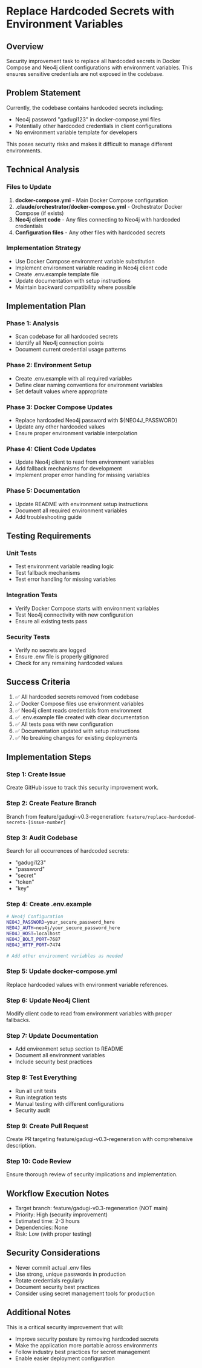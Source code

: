 # Replace Hardcoded Secrets with Environment Variables

## Overview
Security improvement task to replace all hardcoded secrets in Docker Compose and Neo4j client configurations with environment variables. This ensures sensitive credentials are not exposed in the codebase.

## Problem Statement
Currently, the codebase contains hardcoded secrets including:
- Neo4j password "gadugi123" in docker-compose.yml files
- Potentially other hardcoded credentials in client configurations
- No environment variable template for developers

This poses security risks and makes it difficult to manage different environments.

## Technical Analysis

### Files to Update
1. **docker-compose.yml** - Main Docker Compose configuration
2. **.claude/orchestrator/docker-compose.yml** - Orchestrator Docker Compose (if exists)
3. **Neo4j client code** - Any files connecting to Neo4j with hardcoded credentials
4. **Configuration files** - Any other files with hardcoded secrets

### Implementation Strategy
- Use Docker Compose environment variable substitution
- Implement environment variable reading in Neo4j client code
- Create .env.example template file
- Update documentation with setup instructions
- Maintain backward compatibility where possible

## Implementation Plan

### Phase 1: Analysis
- Scan codebase for all hardcoded secrets
- Identify all Neo4j connection points
- Document current credential usage patterns

### Phase 2: Environment Setup
- Create .env.example with all required variables
- Define clear naming conventions for environment variables
- Set default values where appropriate

### Phase 3: Docker Compose Updates
- Replace hardcoded Neo4j password with ${NEO4J_PASSWORD}
- Update any other hardcoded values
- Ensure proper environment variable interpolation

### Phase 4: Client Code Updates
- Update Neo4j client to read from environment variables
- Add fallback mechanisms for development
- Implement proper error handling for missing variables

### Phase 5: Documentation
- Update README with environment setup instructions
- Document all required environment variables
- Add troubleshooting guide

## Testing Requirements

### Unit Tests
- Test environment variable reading logic
- Test fallback mechanisms
- Test error handling for missing variables

### Integration Tests
- Verify Docker Compose starts with environment variables
- Test Neo4j connectivity with new configuration
- Ensure all existing tests pass

### Security Tests
- Verify no secrets are logged
- Ensure .env file is properly gitignored
- Check for any remaining hardcoded values

## Success Criteria
1. ✅ All hardcoded secrets removed from codebase
2. ✅ Docker Compose files use environment variables
3. ✅ Neo4j client reads credentials from environment
4. ✅ .env.example file created with clear documentation
5. ✅ All tests pass with new configuration
6. ✅ Documentation updated with setup instructions
7. ✅ No breaking changes for existing deployments

## Implementation Steps

### Step 1: Create Issue
Create GitHub issue to track this security improvement work.

### Step 2: Create Feature Branch
Branch from feature/gadugi-v0.3-regeneration: `feature/replace-hardcoded-secrets-[issue-number]`

### Step 3: Audit Codebase
Search for all occurrences of hardcoded secrets:
- "gadugi123"
- "password"
- "secret"
- "token"
- "key"

### Step 4: Create .env.example
```bash
# Neo4j Configuration
NEO4J_PASSWORD=your_secure_password_here
NEO4J_AUTH=neo4j/your_secure_password_here
NEO4J_HOST=localhost
NEO4J_BOLT_PORT=7687
NEO4J_HTTP_PORT=7474

# Add other environment variables as needed
```

### Step 5: Update docker-compose.yml
Replace hardcoded values with environment variable references.

### Step 6: Update Neo4j Client
Modify client code to read from environment variables with proper fallbacks.

### Step 7: Update Documentation
- Add environment setup section to README
- Document all environment variables
- Include security best practices

### Step 8: Test Everything
- Run all unit tests
- Run integration tests
- Manual testing with different configurations
- Security audit

### Step 9: Create Pull Request
Create PR targeting feature/gadugi-v0.3-regeneration with comprehensive description.

### Step 10: Code Review
Ensure thorough review of security implications and implementation.

## Workflow Execution Notes
- Target branch: feature/gadugi-v0.3-regeneration (NOT main)
- Priority: High (security improvement)
- Estimated time: 2-3 hours
- Dependencies: None
- Risk: Low (with proper testing)

## Security Considerations
- Never commit actual .env files
- Use strong, unique passwords in production
- Rotate credentials regularly
- Document security best practices
- Consider using secret management tools for production

## Additional Notes
This is a critical security improvement that will:
- Improve security posture by removing hardcoded secrets
- Make the application more portable across environments
- Follow industry best practices for secret management
- Enable easier deployment configuration